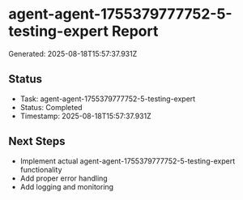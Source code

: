 # agent-agent-1755379777752-5-testing-expert Report

Generated: 2025-08-18T15:57:37.931Z

## Status
- Task: agent-agent-1755379777752-5-testing-expert
- Status: Completed
- Timestamp: 2025-08-18T15:57:37.931Z

## Next Steps
- Implement actual agent-agent-1755379777752-5-testing-expert functionality
- Add proper error handling
- Add logging and monitoring
